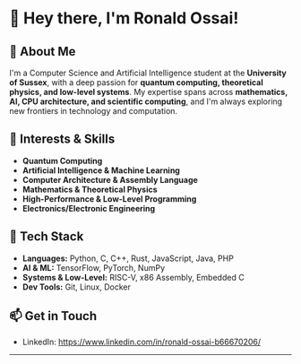 # 👋 Hey there, I'm Ronald Ossai!  

## 🚀 About Me  
I'm a Computer Science and Artificial Intelligence student at the **University of Sussex**, with a deep passion for **quantum computing, theoretical physics, and low-level systems**. My expertise spans across **mathematics, AI, CPU architecture, and scientific computing**, and I'm always exploring new frontiers in technology and computation.  

## 🔬 Interests & Skills  
- **Quantum Computing**  
- **Artificial Intelligence & Machine Learning**  
- **Computer Architecture & Assembly Language**  
- **Mathematics & Theoretical Physics**  
- **High-Performance & Low-Level Programming**
- **Electronics/Electronic Engineering** 

## 🔧 Tech Stack  
- **Languages:** Python, C, C++, Rust, JavaScript, Java, PHP
- **AI & ML:** TensorFlow, PyTorch, NumPy  
- **Systems & Low-Level:** RISC-V, x86 Assembly, Embedded C  
- **Dev Tools:** Git, Linux, Docker  

## 📫 Get in Touch   
- LinkedIn: https://www.linkedin.com/in/ronald-ossai-b66670206/  


---




<!---
ronaldossai/ronaldossai is a ✨ special ✨ repository because its `README.md` (this file) appears on your GitHub profile.
You can click the Preview link to take a look at your changes.
--->
